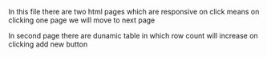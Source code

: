 In this file there are two html pages which are responsive on click 
means on clicking one page we will move to next page

In second page there are dunamic table in which row count will increase on clicking add new button

